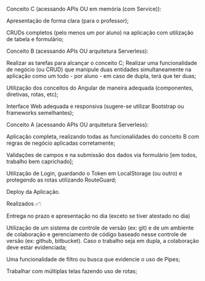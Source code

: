 Conceito C (acessando APIs OU em memória (com Service)):


Apresentação de forma clara (para o professor);

CRUDs completos (pelo menos um por aluno) na aplicação com utilização de tabela e formulário;


Conceito B (acessando APIs OU arquitetura Serverless):


Realizar as tarefas para alcançar o conceito C;
Realizar uma funcionalidade de negócio (ou CRUD) que manipule duas entidades simultaneamente na aplicação como um todo - por aluno - em caso de dupla, terá que ter duas;

Utilização dos conceitos do Angular de maneira adequada (componentes, diretivas, rotas, etc);


Interface Web adequada e responsiva (sugere-se utilizar Bootstrap ou frameworks semelhantes);

Conceito A (acessando APIs OU arquitetura Serverless):


Aplicação completa, realizando todas as funcionalidades do conceito B com regras de negócio aplicadas corretamente;

Validações de campos e na submissão dos dados via formulário [em todos, trabalho bem caprichado];

Utilização de Login, guardando o Token em LocalStorage (ou outro) e protegendo as rotas utilizando RouteGuard;

Deploy da Aplicação.



Realizados ✅:

Entrega no prazo e apresentação no dia (exceto se tiver atestado no dia)

Utilização de um sistema de controle de versão (ex: git) e de um ambiente de colaboração e gerenciamento de código baseado nesse controle de versão (ex: github, bitbucket). Caso o trabalho seja em dupla, a colaboração deve estar evidenciada;

Uma funcionalidade de filtro ou busca que evidencie o uso de Pipes;

Trabalhar com múltiplas telas fazendo uso de rotas;
